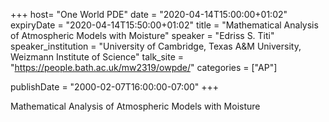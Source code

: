 +++
  host= "One World PDE"
  date = "2020-04-14T15:00:00+01:02"
  expiryDate = "2020-04-14T15:50:00+01:02"
  title = "Mathematical Analysis of Atmospheric Models with Moisture"
  speaker = "Edriss S. Titi"
  speaker_institution = "University of Cambridge, Texas A&M University, Weizmann Institute of Science"
  talk_site = "https://people.bath.ac.uk/mw2319/owpde/"
  categories = ["AP"]

  publishDate = "2000-02-07T16:00:00-07:00"
+++

Mathematical Analysis of Atmospheric Models with Moisture
